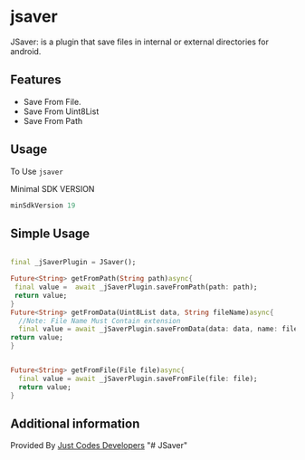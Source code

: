 # jsaver

JSaver: is a plugin that save files in internal or external directories for android.

## Features

- Save From File.
- Save From Uint8List
- Save From Path

## Usage
To Use `jsaver`

Minimal SDK VERSION
```groovy
minSdkVersion 19
```
## Simple Usage

```dart

final _jSaverPlugin = JSaver();

Future<String> getFromPath(String path)async{
 final value =  await _jSaverPlugin.saveFromPath(path: path);
 return value;
}
Future<String> getFromData(Uint8List data, String fileName)async{
  //Note: File Name Must Contain extension
  final value = await _jSaverPlugin.saveFromData(data: data, name: fileName);
return value;
}


Future<String> getFromFile(File file)async{
  final value = await _jSaverPlugin.saveFromFile(file: file);
  return value;
}

```
## Additional information

Provided By [Just Codes Developers](https://jucodes.com/)
"# JSaver" 

